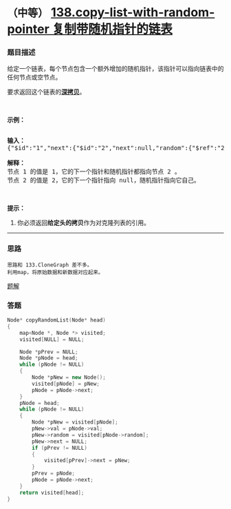 # `（中等）` [138.copy-list-with-random-pointer 复制带随机指针的链表](https://leetcode-cn.com/problems/copy-list-with-random-pointer/)

### 题目描述
<p>给定一个链表，每个节点包含一个额外增加的随机指针，该指针可以指向链表中的任何节点或空节点。</p>

<p>要求返回这个链表的<strong><a href="https://baike.baidu.com/item/深拷贝/22785317?fr=aladdin">深拷贝</a></strong>。&nbsp;</p>

<p>&nbsp;</p>

<p><strong>示例：</strong></p>

<p><strong><img src="https://assets.leetcode-cn.com/aliyun-lc-upload/uploads/2019/02/23/1470150906153-2yxeznm.png" alt=""></strong></p>

<pre><strong>输入：
</strong>{"$id":"1","next":{"$id":"2","next":null,"random":{"$ref":"2"},"val":2},"random":{"$ref":"2"},"val":1}

<strong>解释：
</strong>节点 1 的值是 1，它的下一个指针和随机指针都指向节点 2 。
节点 2 的值是 2，它的下一个指针指向 null，随机指针指向它自己。
</pre>

<p>&nbsp;</p>

<p><strong>提示：</strong></p>

<ol>
	<li>你必须返回<strong>给定头的拷贝</strong>作为对克隆列表的引用。</li>
</ol>


---
### 思路
```
思路和 133.CloneGraph 差不多。  
利用map，将原始数据和新数据对应起来。  
```

[题解](https://leetcode-cn.com/problems/copy-list-with-random-pointer/solution/fu-zhi-dai-sui-ji-zhi-zhen-de-lian-biao-shi-yong-m/)



### 答题
``` C++
Node* copyRandomList(Node* head)
{
	map<Node *, Node *> visited;
	visited[NULL] = NULL;

	Node *pPrev = NULL;
	Node *pNode = head;
	while (pNode != NULL)
	{
		Node *pNew = new Node();
		visited[pNode] = pNew;
		pNode = pNode->next;
	}
	pNode = head;
	while (pNode != NULL)
	{
		Node *pNew = visited[pNode];
		pNew->val = pNode->val;
		pNew->random = visited[pNode->random];
		pNew->next = NULL;
		if (pPrev != NULL)
		{
			visited[pPrev]->next = pNew;
		}
		pPrev = pNode;
		pNode = pNode->next;
	}
	return visited[head];
}
```
